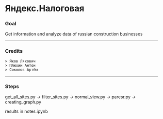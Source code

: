 # Яндекс.Налоговая

### Goal
Get information and analyze data of russian construction businesses

---
### Credits
```
> Яков Ляхович
> Плюхин Антон
> Соколов Артём
```
---
### Steps
get_all_sites.py -> filter_sites.py -> normal_view.py -> paresr.py -> creating_graph.py

results in notes.ipynb